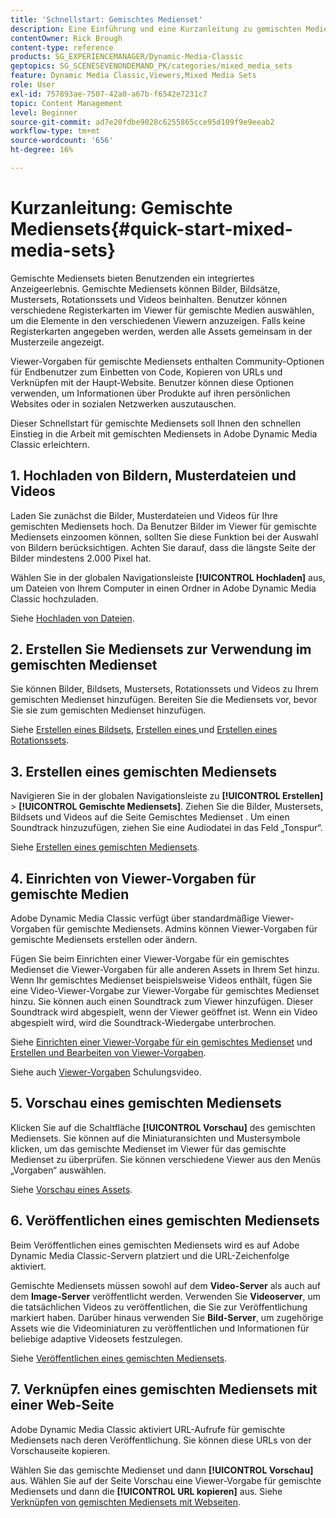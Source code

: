 ```yaml
---
title: 'Schnellstart: Gemischtes Medienset'
description: Eine Einführung und eine Kurzanleitung zu gemischten Mediensets, mit denen Sie in Adobe Dynamic Media Classic schnell loslegen können.
contentOwner: Rick Brough
content-type: reference
products: SG_EXPERIENCEMANAGER/Dynamic-Media-Classic
geptopics: SG_SCENESEVENONDEMAND_PK/categories/mixed_media_sets
feature: Dynamic Media Classic,Viewers,Mixed Media Sets
role: User
exl-id: 757893ae-7507-42a0-a67b-f6542e7231c7
topic: Content Management
level: Beginner
source-git-commit: ad7e20fdbe9028c6255865cce95d109f9e9eeab2
workflow-type: tm+mt
source-wordcount: '656'
ht-degree: 16%

---
```


# Kurzanleitung: Gemischte Mediensets{#quick-start-mixed-media-sets}

Gemischte Mediensets bieten Benutzenden ein integriertes Anzeigeerlebnis. Gemischte Mediensets können Bilder, Bildsätze, Mustersets, Rotationssets und Videos beinhalten. Benutzer können verschiedene Registerkarten im Viewer für gemischte Medien auswählen, um die Elemente in den verschiedenen Viewern anzuzeigen. Falls keine Registerkarten angegeben werden, werden alle Assets gemeinsam in der Musterzeile angezeigt.

Viewer-Vorgaben für gemischte Mediensets enthalten Community-Optionen für Endbenutzer zum Einbetten von Code, Kopieren von URLs und Verknüpfen mit der Haupt-Website. Benutzer können diese Optionen verwenden, um Informationen über Produkte auf ihren persönlichen Websites oder in sozialen Netzwerken auszutauschen.

Dieser Schnellstart für gemischte Mediensets soll Ihnen den schnellen Einstieg in die Arbeit mit gemischten Mediensets in Adobe Dynamic Media Classic erleichtern.

## &#x200B;1. Hochladen von Bildern, Musterdateien und Videos

Laden Sie zunächst die Bilder, Musterdateien und Videos für Ihre gemischten Mediensets hoch. Da Benutzer Bilder im Viewer für gemischte Mediensets einzoomen können, sollten Sie diese Funktion bei der Auswahl von Bildern berücksichtigen. Achten Sie darauf, dass die längste Seite der Bilder mindestens 2.000 Pixel hat.

Wählen Sie in der globalen Navigationsleiste **[!UICONTROL Hochladen]** aus, um Dateien von Ihrem Computer in einen Ordner in Adobe Dynamic Media Classic hochzuladen.

Siehe [Hochladen von Dateien](uploading-files.md#uploading-your-files).

## &#x200B;2. Erstellen Sie Mediensets zur Verwendung im gemischten Medienset

Sie können Bilder, Bildsets, Mustersets, Rotationssets und Videos zu Ihrem gemischten Medienset hinzufügen. Bereiten Sie die Mediensets vor, bevor Sie sie zum gemischten Medienset hinzufügen.

Siehe [Erstellen eines Bildsets](creating-image-set.md#creating-an-image-set), [Erstellen eines ](creating-swatch-set.md#creating-a-swatch-set) und [Erstellen eines Rotationssets](creating-spin-set.md#creating-a-spin-set).

## &#x200B;3. Erstellen eines gemischten Mediensets

Navigieren Sie in der globalen Navigationsleiste zu **[!UICONTROL Erstellen]** > **[!UICONTROL Gemischte Mediensets]**. Ziehen Sie die Bilder, Mustersets, Bildsets und Videos auf die Seite Gemischtes Medienset . Um einen Soundtrack hinzuzufügen, ziehen Sie eine Audiodatei in das Feld „Tonspur“. 

Siehe [Erstellen eines gemischten Mediensets](creating-mixed-media-set.md#creating-a-mixed-media-set).

## &#x200B;4. Einrichten von Viewer-Vorgaben für gemischte Medien

Adobe Dynamic Media Classic verfügt über standardmäßige Viewer-Vorgaben für gemischte Mediensets. Admins können Viewer-Vorgaben für gemischte Mediensets erstellen oder ändern.

Fügen Sie beim Einrichten einer Viewer-Vorgabe für ein gemischtes Medienset die Viewer-Vorgaben für alle anderen Assets in Ihrem Set hinzu. Wenn Ihr gemischtes Medienset beispielsweise Videos enthält, fügen Sie eine Video-Viewer-Vorgabe zur Viewer-Vorgabe für gemischtes Medienset hinzu. Sie können auch einen Soundtrack zum Viewer hinzufügen. Dieser Soundtrack wird abgespielt, wenn der Viewer geöffnet ist. Wenn ein Video abgespielt wird, wird die Soundtrack-Wiedergabe unterbrochen. 

Siehe [Einrichten einer Viewer-Vorgabe für ein gemischtes Medienset](setting-mixed-media-set-viewer.md#setting-up-a-mixed-media-set-viewer-preset) und [Erstellen und Bearbeiten von Viewer-Vorgaben](application-setup.md#adding-and-editing-viewer-presets).

Siehe auch [Viewer-Vorgaben](https://s7d5.scene7.com/s7viewers/html5/VideoViewer.html?videoserverurl=https://s7d5.scene7.com/is/content/&emailurl=https://s7d5.scene7.com/s7/emailFriend&serverUrl=https://s7d5.scene7.com/is/image/&config=Scene7SharedAssets/Universal_HTML5_Video&contenturl=https://s7d5.scene7.com/skins/&asset=S7tutorials/550_viewer-presets_converted%20renamed_Done-AVS) Schulungsvideo.

## &#x200B;5. Vorschau eines gemischten Mediensets

Klicken Sie auf die Schaltfläche **[!UICONTROL Vorschau]** des gemischten Mediensets. Sie können auf die Miniaturansichten und Mustersymbole klicken, um das gemischte Medienset im Viewer für das gemischte Medienset zu überprüfen. Sie können verschiedene Viewer aus den Menüs „Vorgaben“ auswählen. 

Siehe [Vorschau eines Assets](previewing-asset.md#previewing-an-asset).

## &#x200B;6. Veröffentlichen eines gemischten Mediensets

Beim Veröffentlichen eines gemischten Mediensets wird es auf Adobe Dynamic Media Classic-Servern platziert und die URL-Zeichenfolge aktiviert.

Gemischte Mediensets müssen sowohl auf dem **Video-Server** als auch auf dem **Image-Server** veröffentlicht werden. Verwenden Sie **Videoserver**, um die tatsächlichen Videos zu veröffentlichen, die Sie zur Veröffentlichung markiert haben. Darüber hinaus verwenden Sie **Bild-Server**, um zugehörige Assets wie die Videominiaturen zu veröffentlichen und Informationen für beliebige adaptive Videosets festzulegen.

Siehe [Veröffentlichen eines gemischten Mediensets](publishing-mixed-media-set.md#publishing-a-mixed-media-set).

## &#x200B;7. Verknüpfen eines gemischten Mediensets mit einer Web-Seite

Adobe Dynamic Media Classic aktiviert URL-Aufrufe für gemischte Mediensets nach deren Veröffentlichung. Sie können diese URLs von der Vorschauseite kopieren.

Wählen Sie das gemischte Medienset und dann **[!UICONTROL Vorschau]** aus. Wählen Sie auf der Seite Vorschau eine Viewer-Vorgabe für gemischte Mediensets und dann die **[!UICONTROL URL kopieren]** aus. Siehe [Verknüpfen von gemischten Mediensets mit Webseiten](linking-mixed-media-set-web.md#linking-a-mixed-media-set-to-a-web-page).
